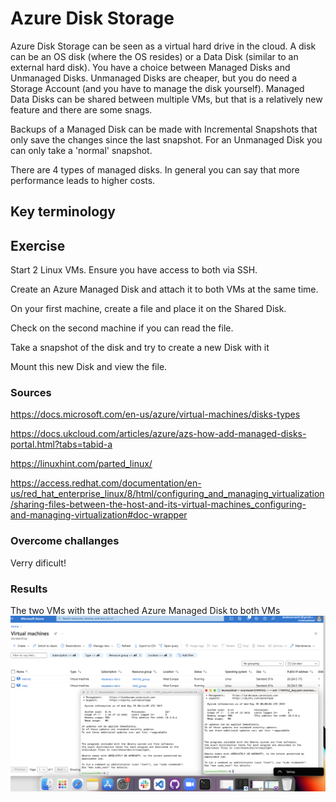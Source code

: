 # Azure Disk Storage

Azure Disk Storage can be seen as a virtual hard drive in the cloud. A disk can be an OS disk (where the OS resides) or a Data Disk (similar to an external hard disk). You have a choice between Managed Disks and Unmanaged Disks. Unmanaged Disks are cheaper, but you do need a Storage Account (and you have to manage the disk yourself). Managed Data Disks can be shared between multiple VMs, but that is a relatively new feature and there are some snags.

Backups of a Managed Disk can be made with Incremental Snapshots that only save the changes since the last snapshot. For an Unmanaged Disk you can only take a 'normal' snapshot.

There are 4 types of managed disks. In general you can say that more performance leads to higher costs.

## Key terminology


## Exercise

Start 2 Linux VMs. Ensure you have access to both via SSH.

Create an Azure Managed Disk and attach it to both VMs at the same time.

On your first machine, create a file and place it on the Shared Disk.

Check on the second machine if you can read the file.

Take a snapshot of the disk and try to create a new Disk with it

Mount this new Disk and view the file.

### Sources

https://docs.microsoft.com/en-us/azure/virtual-machines/disks-types


https://docs.ukcloud.com/articles/azure/azs-how-add-managed-disks-portal.html?tabs=tabid-a

https://linuxhint.com/parted_linux/

https://access.redhat.com/documentation/en-us/red_hat_enterprise_linux/8/html/configuring_and_managing_virtualization/sharing-files-between-the-host-and-its-virtual-machines_configuring-and-managing-virtualization#doc-wrapper

### Overcome challanges

Verry dificult!

### Results

The two VMs with the attached Azure Managed Disk to both VMs
![screenshot](../00_includes/azureweek1/az7.png)


